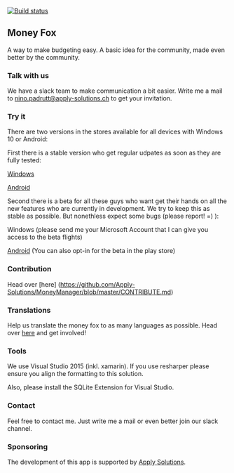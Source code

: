 [![Build status](https://ci.appveyor.com/api/projects/status/kvde5325bat7e8bu/branch/master?svg=true)](https://ci.appveyor.com/project/NPadrutt/moneyfox/branch/master)

## Money Fox
A way to make budgeting easy. A basic idea for the community, made even better by the community.

### Talk with us
We have a slack team to make communication a bit easier. Write me a mail to nino.padrutt@apply-solutions.ch to get your invitation.

### Try it

There are two versions in the stores available for all devices with Windows 10 or Android:

First there is a stable version who get regular udpates as soon as they are fully tested:

[Windows](https://www.microsoft.com/store/apps/9nblggh6ck9d)

[Android](https://play.google.com/store/apps/details?id=com.applysolutions.moneyfox)

Second there is a beta for all these guys who want get their hands on all the new features who are currently in development. We try to keep this as stable as possible. But nonethless expect some bugs (please report! =) ):

Windows (please send me your Microsoft Account that I can give you access to the beta flights)

[Android](https://play.google.com/apps/testing/com.applysolutions.moneyfox)
(You can also opt-in for the beta in the play store)


### Contribution

Head over [here] (https://github.com/Apply-Solutions/MoneyManager/blob/master/CONTRIBUTE.md)

### Translations

Help us translate the money fox to as many languages as possible. Head over [here](https://crowdin.com/project/money-fox) and get involved!

### Tools
We use Visual Studio 2015 (inkl. xamarin). If you use resharper please ensure you align the formatting to this solution.

Also, please install the SQLite Extension for Visual Studio.

### Contact
Feel free to contact me. Just write me a mail or even better join our slack channel.

### Sponsoring
The development of this app is supported by [Apply Solutions](http://www.apply-solutions.ch/).
